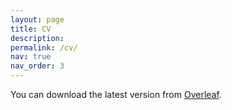 ```yaml
---
layout: page
title: CV
description: 
permalink: /cv/
nav: true
nav_order: 3
---
```


You can download the latest version from [Overleaf](https://www.overleaf.com/read/jzhpfbnvsbvs).

<object data="../assets/pdf/Emily-Jensen-CV-14Nov2022.pdf" width="1000" height="1000" type='application/pdf'></object>
